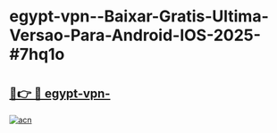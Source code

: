# egypt-vpn--Baixar-Gratis-Ultima-Versao-Para-Android-IOS-2025-#7hq1o

# <h2><a href="https://ainizakaria.my?title=egypt-vpn-&ref=24M">🔗👉 🔴 egypt-vpn-</a></h2>

[![acn](https://github.com/user-attachments/assets/0f9c940e-d8b0-45ae-aac7-cd30a18b3e1c)](https://ainizakaria.my?title=egypt-vpn-&ref=24M)

